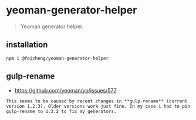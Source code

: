 # yeoman-generator-helper
> Yeoman generator helper.

## installation
```shell
npm i @feizheng/yeoman-generator-helper
```

## gulp-rename
- https://github.com/yeoman/yo/issues/577

~~~
This seems to be caused by recent changes in **gulp-rename** (current version 1.2.3). Older versions work just fine. In my case i had to pin gulp-rename to 1.2.2 to fix my generators.
~~~
